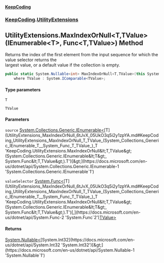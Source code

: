 #### [KeepCoding](index.md 'index')
### [KeepCoding](KeepCoding.md 'KeepCoding').[UtilityExtensions](UtilityExtensions.md 'KeepCoding.UtilityExtensions')
## UtilityExtensions.MaxIndexOrNull&lt;T,TValue&gt;(IEnumerable&lt;T&gt;, Func&lt;T,TValue&gt;) Method
Returns the index of the first element from the input sequence for which the value selector returns the  
largest value, or a default value if the collection is empty.
```csharp
public static System.Nullable<int> MaxIndexOrNull<T,TValue>(this System.Collections.Generic.IEnumerable<T> source, System.Func<T,TValue> valueSelector)
    where TValue : System.IComparable<TValue>;
```
#### Type parameters
<a name='KeepCoding_UtilityExtensions_MaxIndexOrNull_T_TValue_(System_Collections_Generic_IEnumerable_T__System_Func_T_TValue_)_T'></a>
`T`  
  
<a name='KeepCoding_UtilityExtensions_MaxIndexOrNull_T_TValue_(System_Collections_Generic_IEnumerable_T__System_Func_T_TValue_)_TValue'></a>
`TValue`  
  
#### Parameters
<a name='KeepCoding_UtilityExtensions_MaxIndexOrNull_T_TValue_(System_Collections_Generic_IEnumerable_T__System_Func_T_TValue_)_source'></a>
`source` [System.Collections.Generic.IEnumerable&lt;](https://docs.microsoft.com/en-us/dotnet/api/System.Collections.Generic.IEnumerable-1 'System.Collections.Generic.IEnumerable`1')[T](UtilityExtensions_MaxIndexOrNull_6tJvX_05UkO3q5i2y1zpYA.md#KeepCoding_UtilityExtensions_MaxIndexOrNull_T_TValue_(System_Collections_Generic_IEnumerable_T__System_Func_T_TValue_)_T 'KeepCoding.UtilityExtensions.MaxIndexOrNull&lt;T,TValue&gt;(System.Collections.Generic.IEnumerable&lt;T&gt;, System.Func&lt;T,TValue&gt;).T')[&gt;](https://docs.microsoft.com/en-us/dotnet/api/System.Collections.Generic.IEnumerable-1 'System.Collections.Generic.IEnumerable`1')  
  
<a name='KeepCoding_UtilityExtensions_MaxIndexOrNull_T_TValue_(System_Collections_Generic_IEnumerable_T__System_Func_T_TValue_)_valueSelector'></a>
`valueSelector` [System.Func&lt;](https://docs.microsoft.com/en-us/dotnet/api/System.Func-2 'System.Func`2')[T](UtilityExtensions_MaxIndexOrNull_6tJvX_05UkO3q5i2y1zpYA.md#KeepCoding_UtilityExtensions_MaxIndexOrNull_T_TValue_(System_Collections_Generic_IEnumerable_T__System_Func_T_TValue_)_T 'KeepCoding.UtilityExtensions.MaxIndexOrNull&lt;T,TValue&gt;(System.Collections.Generic.IEnumerable&lt;T&gt;, System.Func&lt;T,TValue&gt;).T')[,](https://docs.microsoft.com/en-us/dotnet/api/System.Func-2 'System.Func`2')[TValue](UtilityExtensions_MaxIndexOrNull_6tJvX_05UkO3q5i2y1zpYA.md#KeepCoding_UtilityExtensions_MaxIndexOrNull_T_TValue_(System_Collections_Generic_IEnumerable_T__System_Func_T_TValue_)_TValue 'KeepCoding.UtilityExtensions.MaxIndexOrNull&lt;T,TValue&gt;(System.Collections.Generic.IEnumerable&lt;T&gt;, System.Func&lt;T,TValue&gt;).TValue')[&gt;](https://docs.microsoft.com/en-us/dotnet/api/System.Func-2 'System.Func`2')  
  
#### Returns
[System.Nullable&lt;](https://docs.microsoft.com/en-us/dotnet/api/System.Nullable-1 'System.Nullable`1')[System.Int32](https://docs.microsoft.com/en-us/dotnet/api/System.Int32 'System.Int32')[&gt;](https://docs.microsoft.com/en-us/dotnet/api/System.Nullable-1 'System.Nullable`1')  
